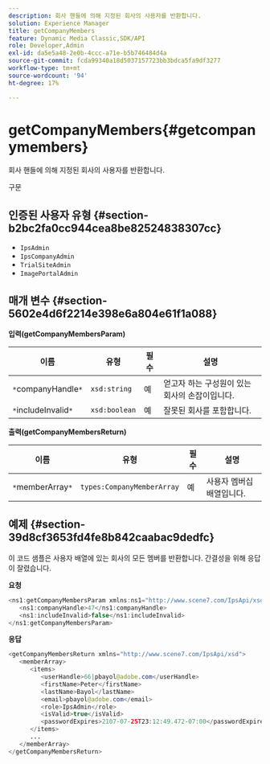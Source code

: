 ```yaml
---
description: 회사 핸들에 의해 지정된 회사의 사용자를 반환합니다.
solution: Experience Manager
title: getCompanyMembers
feature: Dynamic Media Classic,SDK/API
role: Developer,Admin
exl-id: da5e5a48-2e0b-4ccc-a71e-b5b746484d4a
source-git-commit: fcda99340a18d5037157723bb3bdca5fa9df3277
workflow-type: tm+mt
source-wordcount: '94'
ht-degree: 17%

---
```


# getCompanyMembers{#getcompanymembers}

회사 핸들에 의해 지정된 회사의 사용자를 반환합니다.

구문

## 인증된 사용자 유형 {#section-b2bc2fa0cc944cea8be82524838307cc}

* `IpsAdmin`
* `IpsCompanyAdmin`
* `TrialSiteAdmin`
* `ImagePortalAdmin`

## 매개 변수 {#section-5602e4d6f2214e398e6a804e61f1a088}

**입력(getCompanyMembersParam)**

| 이름 | 유형 | 필수 | 설명 |
|---|---|---|---|
| `*`companyHandle`*` | `xsd:string` | 예 | 얻고자 하는 구성원이 있는 회사의 손잡이입니다. |
| `*`includeInvalid`*` | `xsd:boolean` | 예 | 잘못된 회사를 포함합니다. |

**출력(getCompanyMembersReturn)**

| 이름 | 유형 | 필수 | 설명 |
|---|---|---|---|
| `*`memberArray`*` | `types:CompanyMemberArray` | 예 | 사용자 멤버십 배열입니다. |

## 예제 {#section-39d8cf3653fd4fe8b842caabac9dedfc}

이 코드 샘플은 사용자 배열에 있는 회사의 모든 멤버를 반환합니다. 간결성을 위해 응답이 잘렸습니다.

**요청**

```java
<ns1:getCompanyMembersParam xmlns:ns1="http://www.scene7.com/IpsApi/xsd">
   <ns1:companyHandle>47</ns1:companyHandle>
   <ns1:includeInvalid>false</ns1:includeInvalid>
</ns1:getCompanyMembersParam>
```

**응답**

```java
<getCompanyMembersReturn xmlns="http://www.scene7.com/IpsApi/xsd">
   <memberArray>
      <items>
         <userHandle>66|pbayol@adobe.com</userHandle>
         <firstName>Peter</firstName>
         <lastName>Bayol</lastName>
         <email>pbayol@adobe.com</email>
         <role>IpsAdmin</role>
         <isValid>true</isValid>
         <passwordExpires>2107-07-25T23:12:49.472-07:00</passwordExpires>
      </items>
      ...
   </memberArray>
</getCompanyMembersReturn>
```
